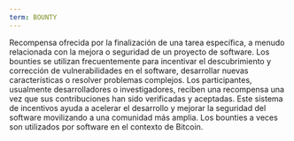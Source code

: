 ```yaml
---
term: BOUNTY
---
```


Recompensa ofrecida por la finalización de una tarea específica, a menudo relacionada con la mejora o seguridad de un proyecto de software. Los bounties se utilizan frecuentemente para incentivar el descubrimiento y corrección de vulnerabilidades en el software, desarrollar nuevas características o resolver problemas complejos. Los participantes, usualmente desarrolladores o investigadores, reciben una recompensa una vez que sus contribuciones han sido verificadas y aceptadas. Este sistema de incentivos ayuda a acelerar el desarrollo y mejorar la seguridad del software movilizando a una comunidad más amplia. Los bounties a veces son utilizados por software en el contexto de Bitcoin.